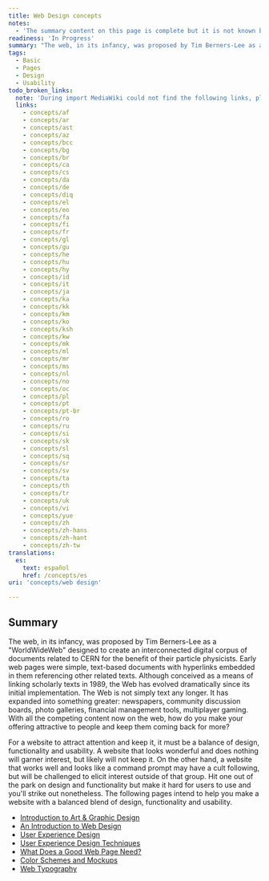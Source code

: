 ```yaml
---
title: Web Design concepts
notes:
  - 'The summary content on this page is complete but it is not known by this contributor whether the original author feels the links to content provided are complete.  I have not reviewed them for completeness.'
readiness: 'In Progress'
summary: "The web, in its infancy, was proposed by Tim Berners-Lee as a &quot;WorldWideWeb&quot; designed to create an interconnected digital corpus of documents related to CERN for the benefit of their particle physicists.  Early web pages were simple, text-based documents with hyperlinks embedded in them referencing other related texts.  \nAlthough conceived as a means of linking scholarly texts in 1989, the Web has evolved dramatically since its initial implementation.  The Web is not simply text any longer.  It has expanded into something greater: newspapers, community discussion boards, photo galleries, financial management tools, multiplayer gaming.  \nWith all the competing content now on the web, how do you make your offering attractive to people and keep them coming back for more?\n"
tags:
  - Basic
  - Pages
  - Design
  - Usability
todo_broken_links:
  note: 'During import MediaWiki could not find the following links, please fix and adjust this list.'
  links:
    - concepts/af
    - concepts/ar
    - concepts/ast
    - concepts/az
    - concepts/bcc
    - concepts/bg
    - concepts/br
    - concepts/ca
    - concepts/cs
    - concepts/da
    - concepts/de
    - concepts/diq
    - concepts/el
    - concepts/eo
    - concepts/fa
    - concepts/fi
    - concepts/fr
    - concepts/gl
    - concepts/gu
    - concepts/he
    - concepts/hu
    - concepts/hy
    - concepts/id
    - concepts/it
    - concepts/ja
    - concepts/ka
    - concepts/kk
    - concepts/km
    - concepts/ko
    - concepts/ksh
    - concepts/kw
    - concepts/mk
    - concepts/ml
    - concepts/mr
    - concepts/ms
    - concepts/nl
    - concepts/no
    - concepts/oc
    - concepts/pl
    - concepts/pt
    - concepts/pt-br
    - concepts/ro
    - concepts/ru
    - concepts/si
    - concepts/sk
    - concepts/sl
    - concepts/sq
    - concepts/sr
    - concepts/sv
    - concepts/ta
    - concepts/th
    - concepts/tr
    - concepts/uk
    - concepts/vi
    - concepts/yue
    - concepts/zh
    - concepts/zh-hans
    - concepts/zh-hant
    - concepts/zh-tw
translations:
  es:
    text: español
    href: /concepts/es
uri: 'concepts/web design'

---
```

## Summary

The web, in its infancy, was proposed by Tim Berners-Lee as a &quot;WorldWideWeb&quot; designed to create an interconnected digital corpus of documents related to CERN for the benefit of their particle physicists. Early web pages were simple, text-based documents with hyperlinks embedded in them referencing other related texts. Although conceived as a means of linking scholarly texts in 1989, the Web has evolved dramatically since its initial implementation. The Web is not simply text any longer. It has expanded into something greater: newspapers, community discussion boards, photo galleries, financial management tools, multiplayer gaming. With all the competing content now on the web, how do you make your offering attractive to people and keep them coming back for more?

For a website to attract attention and keep it, it must be a balance of design, functionality and usability. A website that looks wonderful and does nothing will garner interest, but likely will not keep it. On the other hand, a website that works well and looks like a command prompt may have a cult following, but will be challenged to elicit interest outside of that group. Hit one out of the park on design and functionality but make it hard for users to use and you'll strike out nonetheless. The following pages intend to help you make a website with a balanced blend of design, functionality and usability.

-   [Introduction to Art & Graphic Design](/concepts/IntrotoArt)
-   [An Introduction to Web Design](/concepts/an_introduction_to_web_design)
-   [User Experience Design](/concepts/ux/user_experience_design)
-   [User Experience Design Techniques](/concepts/ux/techniques)
-   [What Does a Good Web Page Need?](/concepts/ux/what_does_a_good_web_page_need)
-   [Color Schemes and Mockups](/concepts/color_theory/color_schemes_and_mockups)
-   [Web Typography](/concepts/web_typography)
